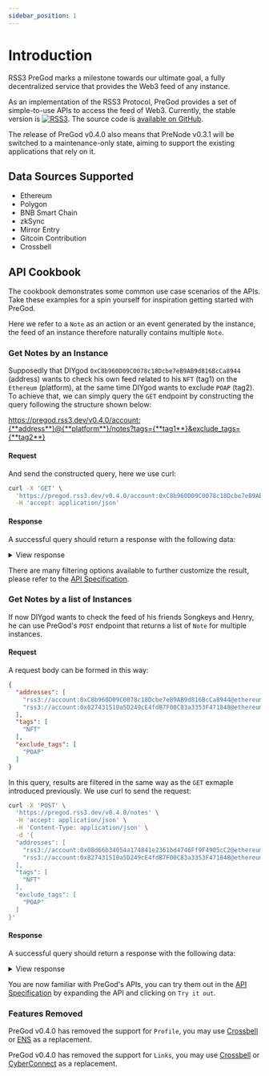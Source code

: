 ```yaml
---
sidebar_position: 1
---
```


# Introduction

<!-- Current stable PreGod API endpoint: <https://pregod.rss3.dev/v0.4.0> -->

RSS3 PreGod marks a milestone towards our ultimate goal, a fully decentralized service that provides the Web3 feed of any instance.

As an implementation of the RSS3 Protocol, PreGod provides a set of simple-to-use APIs to access the feed of Web3. Currently, the stable version is [![RSS3](https://badge.rss3.workers.dev/?version=v0.4.0)](https://github.com/NaturalSelectionLabs/RSS3/blob/main/versions/v0.4.0.md). The source code is [available on GitHub](https://github.com/NaturalSelectionLabs/RSS3-PreGod).

The release of PreGod v0.4.0 also means that PreNode v0.3.1 will be switched to a maintenance-only state, aiming to support the existing applications that rely on it.

## Data Sources Supported

- Ethereum
- Polygon
- BNB Smart Chain
- zkSync
- Mirror Entry
- Gitcoin Contribution
- Crossbell

## API Cookbook

The cookbook demonstrates some common use case scenarios of the APIs. Take these examples for a spin yourself for inspiration getting started with PreGod.

Here we refer to a `Note` as an action or an event generated by the instance, the feed of an instance therefore naturally contains multiple `Note`.

### Get Notes by an Instance

Supposedly that DIYgod `0xC8b960D09C0078c18Dcbe7eB9AB9d816BcCa8944` (address) wants to check his own feed related to his `NFT` (tag1) on the `Ethereum` (platform), at the same time DIYgod wants to exclude `POAP` (tag2). To achieve that, we can simply query the `GET` endpoint by constructing the query following the structure shown below:
<!-- markdownlint-disable MD034 -->
https://pregod.rss3.dev/v0.4.0/account:{**address**}@{**platform**}/notes?tags={**tag1**}&exclude_tags={**tag2**}
<!-- markdownlint-enable MD034 -->

#### Request

And send the constructed query, here we use curl:

```bash
curl -X 'GET' \
  'https://pregod.rss3.dev/v0.4.0/account:0xC8b960D09C0078c18Dcbe7eB9AB9d816BcCa8944@ethereum/notes?tags=NFT&exclude_tags=POAP' \
  -H 'accept: application/json'
```

#### Response

A successful query should return a response with the following data:

<details>
  <summary>View response</summary>

<p>

```json
{
    "version": "v0.4.0",
    "date_updated": "2022-05-15T11:57:26.000Z",
    "identifier": "rss3://account:0xc8b960d09c0078c18dcbe7eb9ab9d816bcca8944@ethereum/notes?exclude_tags=POAP\u0026limit=100\u0026tags=NFT",
    "total": 49,
    "list": [
        {
            "identifier": "rss3://note:0x5e598d0ce1811daf39c350ee5e7b2dcbe59c68adb4ec609a6bba173f025bdd28-430-539@ethereum",
            "date_created": "2022-03-17T23:23:35.000Z",
            "date_updated": "2022-03-17T23:23:35.000Z",
            "related_urls": [
                "https://etherscan.io/tx/0x5e598d0ce1811daf39c350ee5e7b2dcbe59c68adb4ec609a6bba173f025bdd28",
                "https://etherscan.io/nft/0x5452c7fb99d99fab3cc1875e9da9829cb50f7a13/539",
                "https://opensea.io/assets/0x5452c7fb99d99fab3cc1875e9da9829cb50f7a13/539"
            ],
            "tags": [
                "NFT"
            ],
            "authors": [
                "rss3://account:0xc8b960d09c0078c18dcbe7eb9ab9d816bcca8944@ethereum"
            ],
            "title": "The Genesis RSS3 Avatar NFT #539",
            "summary": "The Genesis RSS3 Avatar NFT is a collection of 10,000 unique avatars meticulously designed to identify RSS3 community members.",
            "attachments": [
                {
                    "type": "preview",
                    "address": "ipfs://QmSX9QiwjTGBk5m22UscTg3vrbMwUfFsmxVzMH57hkPD5U/539.png",
                    "mime_type": "image/png",
                    "size_in_bytes": 58017
                }
            ],
            "source": "Ethereum NFT",
            "metadata": {
                "collection_address": "0x5452c7fb99d99fab3cc1875e9da9829cb50f7a13",
                "collection_name": "The Genesis RSS3 Avatar NFT",
                "contract_type": "ERC721",
                "from": "0x0000000000000000000000000000000000000000",
                "log_index": 430,
                "network": "ethereum",
                "proof": "0x5e598d0ce1811daf39c350ee5e7b2dcbe59c68adb4ec609a6bba173f025bdd28-430-539",
                "to": "0xc8b960d09c0078c18dcbe7eb9ab9d816bcca8944",
                "token_id": "539",
                "token_standard": "ERC721",
                "token_symbol": "The Genesis RSS3 Avatar NFT"
            }
        },
        // .....
        {
            "identifier": "rss3://note:0xb8adc7580145efeca0a77dfd9453c09f9e1fdb78a77ea51a8c8f8a791ee59bde-207-5@ethereum",
            "date_created": "2021-06-03T04:02:46.000Z",
            "date_updated": "2021-06-03T04:02:46.000Z",
            "related_urls": [
                "https://etherscan.io/tx/0xb8adc7580145efeca0a77dfd9453c09f9e1fdb78a77ea51a8c8f8a791ee59bde",
                "https://etherscan.io/nft/0xacbe98efe2d4d103e221e04c76d7c55db15c8e89/5",
                "https://opensea.io/assets/0xacbe98efe2d4d103e221e04c76d7c55db15c8e89/5"
            ],
            "links": "rss3://note:0xb8adc7580145efeca0a77dfd9453c09f9e1fdb78a77ea51a8c8f8a791ee59bde-207-5@ethereum/links",
            "backlinks": "rss3://note:0xb8adc7580145efeca0a77dfd9453c09f9e1fdb78a77ea51a8c8f8a791ee59bde-207-5@ethereum/backlinks",
            "tags": [
                "NFT"
            ],
            "authors": [
                "rss3://account:0xc8b960d09c0078c18dcbe7eb9ab9d816bcca8944@ethereum"
            ],
            "title": "RSS Fruit Token #5",
            "summary": "RSS Fruits Token (RTF) are demon fruits for those who contribute significantly to the open protocol of RSS3",
            "attachments": [
                {
                    "type": "preview",
                    "address": "https://gateway.pinata.cloud/ipfs/Qmaou2nCtmy1dJX4QQdsCf9HLax5yFCUdkuoyZ2mStWTdd",
                    "mime_type": "image/png",
                    "size_in_bytes": 88330
                },
                {
                    "type": "attributes",
                    "content": "[{\"trait_type\":\"direction\",\"value\":\"right\"},{\"trait_type\":\"life cycle\",\"value\":\"1 leaf\"},{\"trait_type\":\"left fruit\",\"value\":\"orange\"},{\"trait_type\":\"right fruit\",\"value\":\"apple\"}]",
                    "mime_type": "text/json"
                }
            ],
            "source": "Ethereum NFT",
            "metadata": {
                "collection_address": "0xacbe98efe2d4d103e221e04c76d7c55db15c8e89",
                "collection_name": "RSS Fruits Token",
                "contract_type": "ERC721",
                "from": "0x0000000000000000000000000000000000000000",
                "log_index": 207,
                "network": "ethereum",
                "proof": "0xb8adc7580145efeca0a77dfd9453c09f9e1fdb78a77ea51a8c8f8a791ee59bde-207-5",
                "to": "0xc8b960d09c0078c18dcbe7eb9ab9d816bcca8944",
                "token_id": "5",
                "token_standard": "ERC721",
                "token_symbol": "RFT"
            }
        }
    ]
}
```

</p>
From the response we can see that a list of chronologically ordered Notes containing 49 NFTs acquisitions, each Note also carries all the details you need to enrich the experience of your app.

</details>

There are many filtering options available to further customize the result, please refer to the [API Specification](#api-specification).

### Get Notes by a list of Instances

If now DIYgod wants to check the feed of his friends Songkeys and Henry, he can use PreGod's `POST` endpoint that returns a list of `Note` for multiple instances.

#### Request

A request body can be formed in this way:

```json
{
  "addresses": [
    "rss3://account:0xC8b960D09C0078c18Dcbe7eB9AB9d816BcCa8944@ethereum",
    "rss3://account:0x827431510a5D249cE4fdB7F00C83a3353F471848@ethereum"
  ],
  "tags": [
    "NFT"
  ],
  "exclude_tags": [
    "POAP"
  ]
}
```

In this query, results are filtered in the same way as the `GET` exmaple introduced previously. We use curl to send the request:

```bash
curl -X 'POST' \
  'https://pregod.rss3.dev/v0.4.0/notes' \
  -H 'accept: application/json' \
  -H 'Content-Type: application/json' \
  -d '{
  "addresses": [
    "rss3://account:0x08d66b34054a174841e2361bd4746Ff9F4905cC2@ethereum",
    "rss3://account:0x827431510a5D249cE4fdB7F00C83a3353F471848@ethereum"
  ],
  "tags": [
    "NFT"
  ],
  "exclude_tags": [
    "POAP"
  ]
}'
```

#### Response

A successful query should return a response with the following data:

<details>
  <summary>View response</summary>
<p>

```json
{
    "version": "v0.4.0",
    "date_updated": "2022-05-10T20:16:27.000Z",
    "total": 25,
    "list": [
        {
            "identifier": "rss3://note:0x6e1b2a3cc4e86c4f22e5eff44cc4cc7b303543a1b052461a866c9665b4fd7b47-582-1008@ethereum",
            "date_created": "2022-04-11T02:02:20.000Z",
            "date_updated": "2022-04-11T02:02:20.000Z",
            "related_urls": [
                "https://etherscan.io/tx/0x6e1b2a3cc4e86c4f22e5eff44cc4cc7b303543a1b052461a866c9665b4fd7b47",
                "https://etherscan.io/nft/0x5452c7fb99d99fab3cc1875e9da9829cb50f7a13/1008",
                "https://opensea.io/assets/0x5452c7fb99d99fab3cc1875e9da9829cb50f7a13/1008"
            ],
            "links": "rss3://note:0x6e1b2a3cc4e86c4f22e5eff44cc4cc7b303543a1b052461a866c9665b4fd7b47-582-1008@ethereum/links",
            "backlinks": "rss3://note:0x6e1b2a3cc4e86c4f22e5eff44cc4cc7b303543a1b052461a866c9665b4fd7b47-582-1008@ethereum/backlinks",
            "tags": [
                "NFT"
            ],
            "authors": [
                "rss3://account:0x08d66b34054a174841e2361bd4746ff9f4905cc2@ethereum"
            ],
            "title": "The Genesis RSS3 Avatar NFT #1008",
            "summary": "The Genesis RSS3 Avatar NFT is a collection of 10,000 unique avatars meticulously designed to identify RSS3 community members.",
            "attachments": [
                {
                    "type": "preview",
                    "address": "ipfs://QmSX9QiwjTGBk5m22UscTg3vrbMwUfFsmxVzMH57hkPD5U/1008.png",
                    "mime_type": "image/png",
                    "size_in_bytes": 50746
                }
            ],
            "source": "Ethereum NFT",
            "metadata": {
                "collection_address": "0x5452c7fb99d99fab3cc1875e9da9829cb50f7a13",
                "collection_name": "The Genesis RSS3 Avatar NFT",
                "contract_type": "ERC721",
                "from": "0x0000000000000000000000000000000000000000",
                "log_index": 582,
                "network": "ethereum",
                "proof": "0x6e1b2a3cc4e86c4f22e5eff44cc4cc7b303543a1b052461a866c9665b4fd7b47-582-1008",
                "to": "0x08d66b34054a174841e2361bd4746ff9f4905cc2",
                "token_id": "1008",
                "token_standard": "ERC721",
                "token_symbol": "The Genesis RSS3 Avatar NFT"
            }
        },
        {
            "identifier": "rss3://note:0x5039d3f855cdacc81e4251abc5f3fd81cb634c144f8b5ed9d67cb1f42d537a02-230-19@ethereum",
            "date_created": "2022-01-19T14:00:00.000Z",
            "date_updated": "2022-01-19T14:00:00.000Z",
            "related_urls": [
                "https://etherscan.io/tx/0x5039d3f855cdacc81e4251abc5f3fd81cb634c144f8b5ed9d67cb1f42d537a02",
                "https://etherscan.io/nft/0xb9619cf4f875cdf0e3ce48b28a1c725bc4f6c0fb/19",
                "https://opensea.io/assets/0xb9619cf4f875cdf0e3ce48b28a1c725bc4f6c0fb/19"
            ],
            "links": "rss3://note:0x5039d3f855cdacc81e4251abc5f3fd81cb634c144f8b5ed9d67cb1f42d537a02-230-19@ethereum/links",
            "backlinks": "rss3://note:0x5039d3f855cdacc81e4251abc5f3fd81cb634c144f8b5ed9d67cb1f42d537a02-230-19@ethereum/backlinks",
            "tags": [
                "NFT"
            ],
            "authors": [
                "rss3://account:0x827431510a5d249ce4fdb7f00c83a3353f471848@ethereum"
            ],
            "title": "RSS3 Whitepaper v1.0",
            "summary": "RSS3 Whitepaper v1.0 - Commemorative & Limited Edition",
            "attachments": [
                {
                    "type": "external_url",
                    "content": "https://rss3.io/RSS3-Whitepaper.pdf",
                    "mime_type": "text/uri-list"
                },
                {
                    "type": "preview",
                    "address": "ipfs://bafybeiahqmf43pqwuq4vz4fugtg7nby4svjsn4f6a7mxfqnlfrgkww6maa/rss3-whitepaper-no-19.png",
                    "mime_type": "image/png",
                    "size_in_bytes": 117143
                },
                {
                    "type": "object",
                    "address": "ipfs://bafybeigyalxntwfje42gaylvc7qvkbsjhxyz54jdh6lzielalkkuift5ze/rss3-whitepaper-no-19.glb",
                    "mime_type": "model/gltf-binary",
                    "size_in_bytes": 3890832
                },
                {
                    "type": "attributes",
                    "content": "[{\"trait_type\":\"Author(s)\",\"value\":\"Natural Selection Labs\"},{\"trait_type\":\"Edition\",\"value\":\"First Edition\"},{\"trait_type\":\"Edition Language\",\"value\":\"English\"},{\"trait_type\":\"File Format\",\"value\":\"PDF\"},{\"trait_type\":\"No.\",\"value\":19},{\"trait_type\":\"Released Data\",\"value\":1610323200,\"display_type\":\"date\"}]",
                    "mime_type": "text/json"
                }
            ],
            "source": "Ethereum NFT",
            "metadata": {
                "collection_address": "0xb9619cf4f875cdf0e3ce48b28a1c725bc4f6c0fb",
                "collection_name": "RSS3 Whitepaper",
                "contract_type": "ERC721",
                "from": "0x0000000000000000000000000000000000000000",
                "log_index": 230,
                "network": "ethereum",
                "proof": "0x5039d3f855cdacc81e4251abc5f3fd81cb634c144f8b5ed9d67cb1f42d537a02-230-19",
                "to": "0x827431510a5d249ce4fdb7f00c83a3353f471848",
                "token_id": "19",
                "token_standard": "ERC721",
                "token_symbol": "RWP"
            }
        }
    ]
}
```

</p>

The response contains a list of Notes belonging to Songkeys and Henry, includes only `NFT` and excludes `POAP`, in a chronologically order.

</details>

You are now familiar with PreGod's APIs, you can try them out in the [API Specification](#api-specification) by expanding the API and clicking on `Try it out`.

### Features Removed

PreGod v0.4.0 has removed the support for `Profile`, you may use [Crossbell](https://crossbell.io) or [ENS](https://ens.domains) as a replacement.

PreGod v0.4.0 has removed the support for `Links`, you may use [Crossbell](https://crossbell.io) or [CyberConnect](https://cyberconnect.me) as a replacement.
